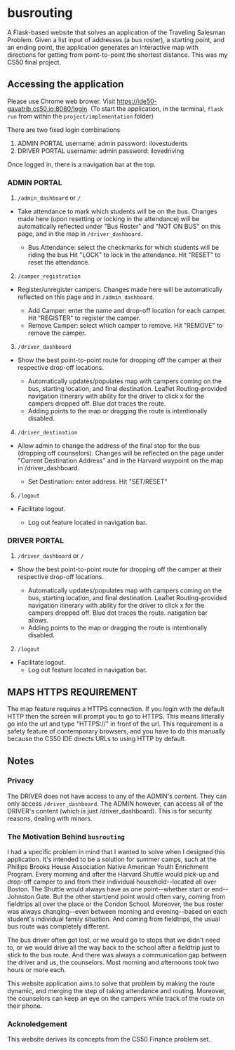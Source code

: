 # busrouting

A Flask-based website that solves an application of the Traveling Salesman Problem. Given a list input of addresses (a bus roster), a starting point, and an ending point, the application generates an interactive map with directions for getting from point-to-point the shortest distance. 
This was my CS50 final project.

## Accessing the application 
Please use Chrome web brower.
Visit https://ide50-gayatrib.cs50.io:8080/login.
(To start the application, in the terminal, `flask run` from within the `project/implementation` folder)

There are two fixed login combinations
1) ADMIN PORTAL
username: admin
password: ilovestudents
2) DRIVER PORTAL
username: admin
password: ilovedriving

Once logged in, there is a navigation bar at the top.


### ADMIN PORTAL
1) `/admin_dashboard` or `/`

* Take attendance to mark which students will be on the bus. Changes made here (upon resetting or locking in the attendance) will be automatically reflected under "Bus Roster" and "NOT ON BUS" on this page, and in the map in `/driver_dashboard`.

   * Bus Attendance: select the checkmarks for which students will be riding the bus Hit "LOCK" to lock in the attendance.
Hit "RESET" to reset the attendance.


2) `/camper_registration`

* Register/unregister campers. Changes made here will be automatically reflected on this page and in `/admin_dashboard`.

   * Add Camper: enter the name and drop-off location for each camper. Hit "REGISTER" to register the camper.
   * Remove Camper: select which camper to remove. Hit "REMOVE" to remove the camper.


3) `/driver_dashboard`

* Show the best point-to-point route for dropping off the camper at their respective drop-off locations.

    * Automatically updates/populates map with campers coming on the bus, starting location, and final destination. Leaflet Routing-provided navigation itinerary with ability for the driver to click x for the campers dropped off. Blue dot traces the route.
    * Adding points to the map or dragging the route is intentionally disabled.


4) `/driver_destination`

* Allow admin to change the address of the final stop for the bus (dropping off counselors). Changes will be reflected on the page under "Current Destination Address" and in the Harvard waypoint on the map in /driver_dashboard.

    * Set Destination: enter address. Hit "SET/RESET"


5) `/logout`

* Facilitate logout.

    * Log out feature located in navigation bar.


### DRIVER PORTAL
1) `/driver_dashboard` or `/`

* Show the best point-to-point route for dropping off the camper at their respective drop-off locations.

    * Automatically updates/populates map with campers coming on the bus, starting location, and final destination. Leaflet Routing-provided navigation itinerary with ability for the driver to click x for the campers dropped off. Blue dot traces the route.
natigation bar allows.
    * Adding points to the map or dragging the route is intentionally disabled.


2) `/logout`

* Facilitate logout.
    * Log out feature located in navigation bar.


## MAPS HTTPS REQUIREMENT
The map feature requires a HTTPS connection. If you login with the default HTTP then the screen will prompt you to go to HTTPS. This means litterally go into the url and type "HTTPS://" in front of the url.
This requirement is a safety feature of contemporary browsers, and you have to do this manually because the CS50 IDE directs URLs to using HTTP by default.

## Notes
### Privacy
The DRIVER does not have access to any of the ADMIN's content. They can only access `/driver_dashboard`.
The ADMIN however, can access all of the DRIVER's content (which is just /driver_dashboard).
This is for security reasons, dealing with minors.

### The Motivation Behind `busrouting`
I had a specific problem in mind that I wanted to solve when I designed this application. It's intended to be a solution for summer camps, such at the Phillips Brooks House Association Native American Youth Enrichment Program. Every morning and after the Harvard Shuttle would pick-up and drop-off camper to and from their individual household--located all over Boston. The Shuttle would always have as one point--whether start or end--Johnston Gate. But the other start/end point would often vary, coming from fieldtrips all over the place or the Condon School. Moreover, the bus roster was always changing--even between morning and evening--based on each student's individual family situation. And coming from fieldtrips, the usual bus route was completely different.

The bus driver often got lost, or we would go to stops that we didn't need to, or we would drive all the way back to the school after a fieldtrip just to stick to the bus route. And there was always a communication gap between the driver and us, the counselors. Most morning and afternoons took two hours or more each.

This website application aims to solve that problem by making the route dynamic, and merging the step of taking attendance and routing. Moreover, the counselors can keep an eye on the campers while track of the route on their phone.

### Acknoledgement
This website derives its concepts from the CS50 Finance problem set.
